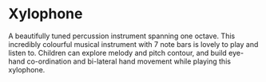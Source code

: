 # Xylophone

A beautifully tuned percussion instrument spanning one octave. This incredibly colourful musical instrument with 7 note bars is lovely to play and listen to. Children can explore melody and pitch contour, and build eye-hand co-ordination and bi-lateral hand movement while playing this xylophone.
